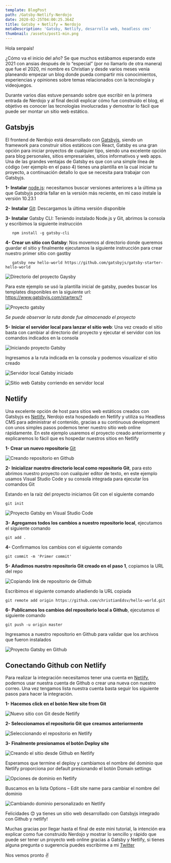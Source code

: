```yaml
---
template: BlogPost
path: /Gatsby-Netlify-Nerdojo
date: 2020-02-25T04:00:25.364Z
title: Gatsby + Netlify = Nerdojo
metaDescription: 'Gatsby, Netlify, desarrollo web, headless cms'
thumbnail: /assets/post1-min.png
---
```

Hola senpais!

¿Cómo va el inicio del año? Se que muchos estábamos esperando este 2021 con ansias después de lo “especial” (por no llamarlo de otra manera) que fue el 2020, mi nombre es Christian y desde varios meses venia planeando empezar un blog donde pueda compartir mis conocimientos, experiencias y opiniones sobre temas relacionados con la tecnología y videojuegos.

Durante varios días estuve pensando sobre que escribir en la primera entrada de Nerdojo y al final decidí explicar cómo fue construido el blog, el objetivo es conocer las tecnologías involucradas y demostrar lo fácil que puede ser montar un sitio web estático.

## Gatsbyjs

El frontend de Nerdojo está desarrollado con [Gatsbyjs](https://www.gatsbyjs.com), siendo un framework para construir sitios estáticos con React, Gatsby es una gran opción para iniciar proyectos de cualquier tipo, siendo una excelente opción para blog personales, sitios empresariales, sitios informativos y web apps. Una de las grandes ventajas de Gatsby es que con una simple línea de código (ver ejemplo en el paso 4) tienes una plantilla en la cual iniciar tu proyecto, a continuación detallo lo que se necesita para trabajar con Gatsbyjs.

**1-** **Instalar** [node.js](https://nodejs.org/en/download/releases/): necesitamos buscar versiones anteriores a la última ya que Gatsbyjs podría fallar en la versión más reciente, en mi caso instale la versión 10.23.1

**2-** **Instalar** [Git](https://git-scm.com/downloads): Descargamos la última versión disponible

**3-** **Instalar** Gatsby CLI: Teniendo instalado Node.js y Git, abrimos la consola y escribimos la siguiente instrucción

```
   npm install -g gatsby-cli
```

**4-** **Crear un sitio con Gatsby**: Nos movemos al directorio donde queremos guardar el sitio y finalmente ejecutamos la siguiente instrucción para crear nuestro primer sitio con gastby

```
   gatsby new hello-world https://github.com/gatsbyjs/gatsby-starter-hello-world
```

![Directorio del proyecto Gaysby](/assets/2.png "Directorio del proyecto Gaysby")

Para este ejemplo se usó la plantilla inicial de gatsby, puedes buscar los templates disponibles en la siguiente url: <https://www.gatsbyjs.com/starters/?>

![Proyecto gatsby](/assets/3.png "Proyecto gatsby")

*Se puede observar la ruta donde fue almacenado el proyecto*

**5-** **Iniciar el servidor local para lanzar el sitio web**: Una vez creado el sitio basta con cambiar al directorio del proyecto y ejecutar el servidor con los comandos indicados en la consola

![Iniciando proyecto Gatsby](/assets/5.png "Iniciando proyecto Gatsby")

Ingresamos a la ruta indicada en la consola y podemos visualizar el sitio creado

![Servidor local Gatsby iniciado](/assets/6.png "Servidor local Gatsby iniciado")

![Sitio web Gatsby corriendo en servidor local](/assets/7.png "Sitio web Gatsby corriendo en servidor local")

## Netlify

Una excelente opción de host para sitios web estáticos creados con Gatsbyjs es [Netlify](https://www.netlify.com), Nerdojo esta hospedado en Netlify y utiliza su Headless CMS para administrar el contenido, gracias a su continuous development con unos simples pasos podemos tener nuestro sitio web online rápidamente. En este ejemplo usaremos el proyecto creado anteriormente y explicaremos lo fácil que es hospedar nuestros sitios en Netlify

**1- Crear un nuevo repositorio** [Git](https://github.com/new)

![Creando repositorio en Github](/assets/8.png "Creando repositorio en Github")

**2-** **Inicializar nuestro directorio local como repositorio Git**, para esto abrimos nuestro proyecto con cualquier editor de texto, en este ejemplo usamos Visual Studio Code y su consola integrada para ejecutar los comandos Git

Estando en la raíz del proyecto iniciamos Git con el siguiente comando

```
git init
```

![Proyecto Gatsby en Visual Studio Code](/assets/9.png "Proyecto Gatsby en Visual Studio Code")

**3-** **Agregamos todos los cambios a nuestro repositorio local**, ejecutamos el siguiente comando

```
git add .
```

**4-** Confirmamos los cambios con el siguiente comando

```
git commit -m 'Primer commit'
```

**5-** **Añadimos nuestro repositorio Git creado en el paso 1**, copiamos la URL del repo

![Copiando link de repositorio de Github](/assets/10.png "Copiando link de repositorio de Github")

Escribimos el siguiente comando añadiendo la URL copiada

```
git remote add origin https://github.com/christianEdsv/hello-world.git
```

**6-** **Publicamos los cambios del repositorio local a Github**, ejecutamos el siguiente comando

```
git push -u origin master
```

Ingresamos a nuestro repositorio en Github para validar que los archivos que fueron instalados

![Proyecto Gatsby en Github](/assets/11.png "Proyecto Gatsby en Github")

## Conectando Github con Netlify

Para realizar la integración necesitamos tener una cuenta en [Netlify](https://www.netlify.com), podemos usar nuestra cuenta de Github o crear una nueva con nuestro correo. Una vez tengamos lista nuestra cuenta basta seguir los siguiente pasos para hacer la integración.

**1-** **Hacemos click en el botón New site from Git**

![Nuevo sitio con Git desde Netlify](/assets/12.png "Nuevo sitio con Git desde Netlify")

**2- Seleccionamos el repositorio Git que creamos anteriormente**

![Seleccionando el repositorio en Netlify](/assets/13.png "Seleccionando el repositorio en Netlify")

**3- Finalmente presionamos el botón Deploy site**

![Creando el sitio desde Github en Netlify](/assets/14.png "Creando el sitio desde Github en Netlify")

Esperamos que termine el deploy y cambiamos el nombre del dominio que Netlify proporciona por default presionando el botón Domain settings

![Opciones de dominio en Netlify](/assets/15.png "Opciones de dominio en Netlify")

Buscamos en la lista Options – Edit site name para cambiar el nombre del dominio

![Cambiando dominio personalizado en Netlify](/assets/16.png "Cambiando dominio personalizado en Netlify")

Felicidades 😊 ya tienes un sitio web desarrollado con Gatsbyjs integrado con Github y netlify!

Muchas gracias por llegar hasta el final de este mini tutorial, la intención era explicar como fue construido Nerdojo y mostrar lo sencillo y rápido que puede ser tener un proyecto web online gracias a Gatsby y Netlify, si tienes alguna pregunta o sugerencia puedes escribirme a mi [Twitter](https://twitter.com/christianEdSV)

Nos vemos pronto ✌
